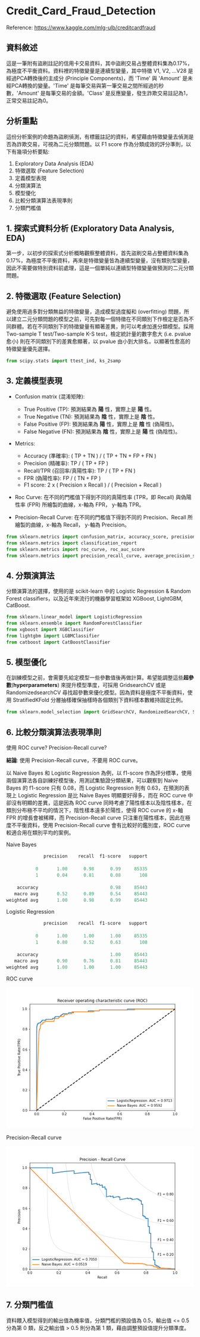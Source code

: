 # Credit_Card_Fraud_Detection

Reference: <https://www.kaggle.com/mlg-ulb/creditcardfraud>

## 資料敘述

這是一筆附有盜刷註記的信用卡交易資料，其中盜刷交易占整體資料集為0.17%，為極度不平衡資料。資料裡的特徵變量是連續型變量，其中特徵 V1, V2, …V28 是經過PCA轉換後的主成分 (Principle Components)，而 'Time' 與 'Amount' 是未經PCA轉換的變量。'Time' 是每筆交易與第一筆交易之間所經過的秒數，'Amount' 是每筆交易的金額。'Class' 是反應變量，發生詐欺交易註記為1，正常交易註記為0。

## 分析重點

這份分析案例的命題為盜刷偵測，有標籤註記的資料，希望藉由特徵變量去偵測是否為詐欺交易，可視為二元分類問題。以 F1 score 作為分類成效的評分準則，以下有幾項分析要點:

1. Exploratory Data Analysis (EDA)
2. 特徵選取 (Feature Selection)
3. 定義模型表現
4. 分類演算法
5. 模型優化
6. 比較分類演算法表現準則
7. 分類門檻值

## 1. 探索式資料分析 (Exploratory Data Analysis, EDA)

第一步，以初步的探索式分析概略觀察整體資料，首先盜刷交易占整體資料集為0.17%，為極度不平衡資料，再來是特徵變量皆為連續型變量，沒有類別型變量，因此不需要做特別資料前處理，這是一個單純以連續型特徵變量做預測的二元分類問題。

## 2. 特徵選取 (Feature Selection)

避免使用過多對分類無益的特徵變量，造成模型過度擬和 (overfitting) 問題，所以建立二元分類問題的模型之前，可先對每一個特徵在不同類別下作檢定是否為不同群體。若在不同類別下的特徵變量有顯著差異，則可以考慮加進分類模型。採用 Two-sample T test/Two-sample K-S test，檢定統計量的數字愈大 (i.e. pvalue 愈小) 則在不同類別下的差異愈顯著，以 pvalue 由小到大排名，以顯著性愈高的特徵變量優先選擇。

```python
from scipy.stats import ttest_ind, ks_2samp
```

## 3. 定義模型表現

- Confusion matrix (混淆矩陣):
  - True Positive (TP): 預測結果為 **陽** 性，實際上是 **陽** 性。
  - True Negative (TN): 預測結果為 **陰** 性，實際上是 **陰** 性。
  - False Positive (FP): 預測結果為 **陽** 性，實際上是 **陰** 性 (偽陽性)。
  - False Negative (FN): 預測結果為 **陰** 性，實際上是 **陽** 性 (偽陰性)。

- Metrics:
  - Accuracy (準確率): ( TP + TN ) / ( TP + TN + FP + FN )
  - Precision (精確率): TP / ( TP + FP )
  - Recall/TPR (召回率/真陽性率): TP / ( TP + FN )
  - FPR (偽陽性率): FP / ( TN + FP )
  - F1 score: 2 x ( Precision x Recall ) / ( Precision + Recall )

- Roc Curve: 在不同的門檻值下得到不同的真陽性率 (TPR，即 Recall) 與偽陽性率 (FPR) 所繪製的曲線，x-軸為 FPR， y-軸為 TPR。

- Precision-Recall Curve: 在不同的門檻值下得到不同的 Precision、Recall 所繪製的曲線，x-軸為 Recall， y-軸為 Precision。

```python
from sklearn.metrics import confusion_matrix, accuracy_score, precision_score, recall_score, f1_score
from sklearn.metrics import classification_report
from sklearn.metrics import roc_curve, roc_auc_score
from sklearn.metrics import precision_recall_curve, average_precision_score
```

## 4. 分類演算法

分類演算法的選擇，使用的是 scikit-learn 中的 Logistic Regression & Random Forest classifiers，以及近年來流行的機器學習框架如 XGBoost, LightGBM, CatBoost.

```python
from sklearn.linear_model import LogisticRegression
from sklearn.ensemble import RandomForestClassifier
from xgboost import XGBClassifier
from lightgbm import LGBMClassifier
from catboost import CatBoostClassifier
```

## 5. 模型優化

在訓練模型之前，會需要先給定模型一些參數值後再做計算。希望能調整這些**超參數**(**hyperparameters**) 來提升模型準度，可採用 GridsearchCV 或是 RandomizedsearchCV 尋找超參數來優化模型。因為資料是極度不平衡資料，使用 StratifiedKFold 分層抽樣確保抽樣時各個類別下資料樣本數維持固定比例。

```python
from sklearn.model_selection import GridSearchCV, RandomizedSearchCV, StratifiedKFold
```

## 6. 比較分類演算法表現準則

使用 ROC curve? Precision-Recall curve?

**結論**: 使用 Precision-Recall curve，不要用 ROC curve。

以 Naive Bayes 和 Logistic Regression 為例，以 f1-score 作為評分標準，使用兩個演算法各自訓練好模型後，用測試集驗證分類結果，可以觀察到 Naive Bayes 的 f1-score 只有 0.08，而 Logistic Regression 則有 0.63，在預測的表現上 Logistic Regression 是比 Naive Bayes 明顯要好得多，而在 ROC curve 中卻沒有明顯的差異，這是因為 ROC curve 同時考慮了陽性樣本以及陰性樣本，在類別分布極不平均的情況下，陰性樣本遠多於陽性，使得 ROC curve 的 x-軸 FPR 的增長會被稀釋，而 Precision-Recall curve 只注重在陽性樣本，因此在極度不平衡資料，使用 Precision-Recall curve 會有比較好的鑑別度，ROC curve 較適合用在類別平均的案例。

Naive Bayes

```python
              precision    recall  f1-score   support

           0       1.00      0.98      0.99     85335
           1       0.04      0.81      0.08       108

    accuracy                           0.98     85443
   macro avg       0.52      0.89      0.54     85443
weighted avg       1.00      0.98      0.99     85443
```

Logistic Regression

```python
              precision    recall  f1-score   support

           0       1.00      1.00      1.00     85335
           1       0.80      0.52      0.63       108

    accuracy                           1.00     85443
   macro avg       0.90      0.76      0.81     85443
weighted avg       1.00      1.00      1.00     85443
```

ROC curve

![image1](https://github.com/wuhong60909/Data-Analysis-Projects/blob/master/Credit_Card_Fraud_Detection/Figure/lr_vs_nb_roc.png?raw=true "Logistic Regression vs Naive Bayes ROC curve")

Precision-Recall curve

![image2](https://github.com/wuhong60909/Data-Analysis-Projects/blob/master/Credit_Card_Fraud_Detection/Figure/lr_vs_nb_pr.png?raw=true "Logistic Regression vs Naive Bayes P-R curve")

## 7. 分類門檻值

資料餵入模型得到的輸出值為機率值，分類門檻的預設值為 0.5，輸出值 <= 0.5 分為第 0 類，反之輸出值 > 0.5 則分為第 1 類，藉由調整預設值提升分類準度。
